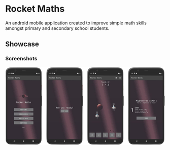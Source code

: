 # Rocket Maths
An android mobile application created to improve simple math skills amongst primary and secondary school students.

## Showcase
### Screenshots
![IMG](mockup/screens.png)
